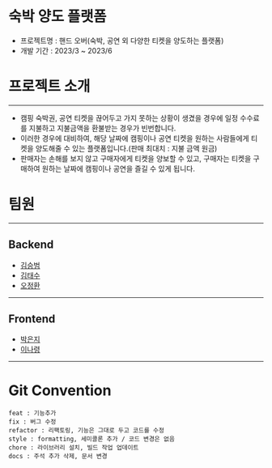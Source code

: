 
# 숙박 양도 플랫폼

- 프로젝트명 : 핸드 오버(숙박, 공연 외 다양한 티켓을 양도하는 플랫폼)
- 개발 기간 : 2023/3 ~ 2023/6


# 프로젝트 소개
<hr>

- 캠핑 숙박권, 공연 티켓을 끊어두고 가지 못하는 상황이 생겼을 경우에 일정 수수료를 지불하고 지불금액을 환불받는 경우가 빈번합니다.
- 이러한 경우에 대비하여, 해당 날짜에 캠핑이나 공연 티켓을 원하는 사람들에게 티켓을 양도해줄 수 있는 플랫폼입니다.(판매 최대치 : 지불 금액 원금)
- 판매자는 손해를 보지 않고 구매자에게 티켓을 양보할 수 있고, 구매자는 티켓을 구매하여 원하는 날짜에 캠핑이나 공연을 즐길 수 있게 됩니다.

# 팀원   
<hr>

## Backend
- [김승범](https://github.com/daily1313) 
- [김태수](https://github.com/kimtaesoo99)
- [오정환](https://github.com/poll9999)

<hr>

## Frontend
- [박은지](https://github.com/eunji0)
- [이나령](https://github.com/devryyeong)

<hr>

# Git Convention

```text
feat : 기능추가
fix : 버그 수정
refactor : 리팩토링, 기능은 그대로 두고 코드를 수정
style : formatting, 세미콜론 추가 / 코드 변경은 없음
chore : 라이브러리 설치, 빌드 작업 업데이트
docs : 주석 추가 삭제, 문서 변경
```



